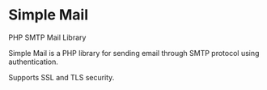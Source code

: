 # Simple Mail
PHP SMTP Mail Library

Simple Mail is a PHP library for sending email through SMTP protocol using authentication.

Supports SSL and TLS security.
